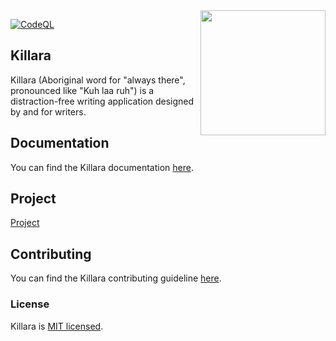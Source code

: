 <img src="https://user-images.githubusercontent.com/107614800/175932946-c0ef190c-4549-4be5-9e19-d8dcf2350f79.png" height=200 width=200 align="right"/>

[![CodeQL](https://github.com/eungella-io/Killara/actions/workflows/codeql-analysis.yml/badge.svg)](https://github.com/eungella-io/Killara/actions/workflows/codeql-analysis.yml)

## Killara
Killara (Aboriginal word for "always there", pronounced like "Kuh laa ruh") is a distraction-free writing application designed by and for writers.

## Documentation
You can find the Killara documentation [here](https://github.com/eungella-io/Killara-docs).

## Project
[Project](https://github.com/orgs/eungella-io/projects/2/views/1?layout=board)

## Contributing
You can find the Killara contributing guideline [here](https://github.com/eungella-io/Killara/blob/main/CONTRIBUTING.md).

### License
Killara is [MIT licensed](https://github.com/eungella-io/Killara/blob/main/LICENSE).
